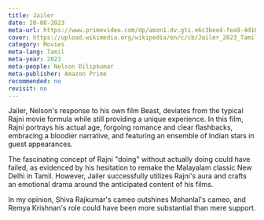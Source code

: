 ```yaml
---
title: Jailer
date: 20-08-2023
meta-url: https://www.primevideo.com/dp/amzn1.dv.gti.e6c3bee4-fea9-4d10-ac7b-61dd7f026d47
cover: https://upload.wikimedia.org/wikipedia/en/c/cb/Jailer_2023_Tamil_film_poster.jpg
category: Movies
meta-lang: Tamil
meta-year: 2023
meta-people: Nelson Dilipkumar
meta-publisher: Amazon Prime
recommended: no
revisit: no
---
```



Jailer, Nelson's response to his own film Beast, deviates from the typical Rajni movie formula while still providing a unique experience. In this film, Rajni portrays his actual age, forgoing romance and clear flashbacks, embracing a bloodier narrative, and featuring an ensemble of Indian stars in guest appearances.

The fascinating concept of Rajni "doing" without actually doing could have failed, as evidenced by his hesitation to remake the Malayalam classic New Delhi in Tamil. However, Jailer successfully utilizes Rajni's aura and crafts an emotional drama around the anticipated content of his films.

In my opinion, Shiva Rajkumar's cameo outshines Mohanlal's cameo, and Remya Krishnan's role could have been more substantial than mere support.